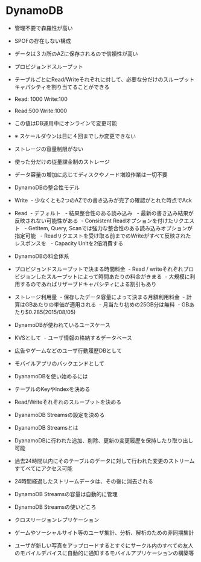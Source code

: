 # DynamoDB
- 管理不要で森羅性が高い
 - SPOFの存在しない構成
 - データは３カ所のAZに保存されるので信頼性が高い
 
- プロビジョンドスループット
 - テーブルごとにRead/Writeそれぞれに対して、必要な分だけのスループットキャパシティを割り当てることができる
 - Read: 1000 Write:100
 - Read:500 Write:1000
 - この値はDB運用中にオンラインで変更可能
 - ※ スケールダウンは日に４回までしか変更できない
 
- ストレージの容量制限がない
 - 使った分だけの従量課金制のストレージ
 - データ容量の増加に応じてディスクやノード増設作業は一切不要
 
- DynamoDBの整合性モデル
 - Write
  - 少なくとも2つのAZでの書き込みが完了の確認がとれた時点でAck
 - Read
  - デフォルト
   - 結果整合性のある読み込み
   - 最新の書き込み結果が反映されない可能性がある
  - Consistent Readオプションを付けたリクエスト
   - GetItem, Query, Scanでは強力な整合性のある読み込みオプションが指定可能
   - Readリクエストを受け取る前までのWriteがすべて反映されたレスポンスを
   - Capacity Unitを2倍消費する
   
- DynamoDBの料金体系
 - プロビジョンドスループットで決まる時間料金
  - Read / writeそれぞれプロビジョンしたスループットによって時間あたりの料金がきまる
  - 大規模に利用するのであればリザーブドキャパシティによる割引もあり
 - ストレージ利用量
  - 保存したデータ容量によって決まる月額利用料金
  - 計算はGBあたりの単価が適用される
  - 月当たり初めの25GB分は無料
  - GBあたり$0.285(2015/08/05)
  
- DynamoDBが使われているユースケース
 - KVSとして
  - ユーザ情報の格納するデータベース
 - 広告やゲームなどのユーザ行動履歴DBとして
 - モバイルアプリのバックエンドとして

- DyanamoDBを使い始めるには
 - テーブルのKeyやIndexを決める
 - Read/Writeそれぞれのスループットを決める
 - DyanamoDB Streamsの設定を決める
 
- DyanamoDB Streamsとは
 - DyanamoDBに行われた追加、削除、更新の変更履歴を保持したり取り出し可能
 - 過去24時間以内にそのテーブルのデータに対して行われた変更のストリームすてべてにアクセス可能
 - 24時間経過したストリームデータは、その後に消去される
 - DynamoDB Streamsの容量は自動的に管理
 
- DynamoDB Streamsの使いどころ
 - クロスリージョンレプリケーション
 - ゲームやソーシャルサイト等のユーザ集計、分析、解析のための非同期集計
 - ユーザが新しい写真をアップロードするとすぐにサークル内のすべての友人のモバイルデバイスに自動的に通知するモバイルアプリケーションの構築等
